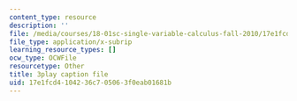 ```yaml
---
content_type: resource
description: ''
file: /media/courses/18-01sc-single-variable-calculus-fall-2010/17e1fcd4104236c705063f0eab01681b_hjZhPczMkL4.srt
file_type: application/x-subrip
learning_resource_types: []
ocw_type: OCWFile
resourcetype: Other
title: 3play caption file
uid: 17e1fcd4-1042-36c7-0506-3f0eab01681b
---
```

